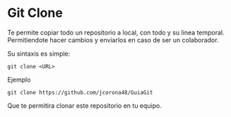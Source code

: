 # Git Clone
Te permite copiar todo un repositorio a local, con todo y su linea temporal. Permitiendote hacer cambios y enviarlos en caso de ser un colaborador.

Su sintaxis es simple:

~~~
git clone <URL>
~~~

Ejemplo

~~~
git clone https://github.com/jcorona48/GuiaGit
~~~

Que te permitira clonar este repositorio en tu equipo.